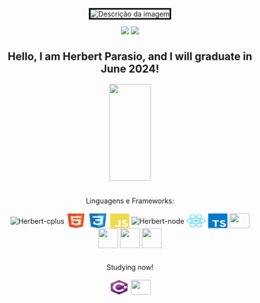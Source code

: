 
<div align="center">

<img src="https://i.postimg.cc/1zDCh0qD/main-Picture.png" alt="Descrição da imagem" style="border: 3px solid black;">

  <a href = "mailto:herbert.parasio@gmail.com"><img src="https://img.shields.io/badge/-Gmail-%23333?style=for-the-badge&logo=gmail&logoColor=white" target="_blank"></a>
  <a href="https://www.linkedin.com/in/herbert-cunha/" target="_blank"><img src="https://img.shields.io/badge/-LinkedIn-%230077B5?style=for-the-badge&logo=linkedin&logoColor=white" target="_blank"></a> 

## Hello, I am Herbert Parasio, and I will graduate in June 2024!

</div>


<div align="center">  
  <img width="41%" height="195px" src="https://github-readme-stats.vercel.app/api/top-langs/?username=Herbertph&layout=compact&hide_border=false&title_color=000&text_color=000&bg_color=888888" />
</div>

##

<div style="display: inline_block" align="center">Linguagens e Frameworks:
<br><br>
  
  <img align="center" alt="Herbert-cplus" height="30" width="40" src="https://cdn.jsdelivr.net/gh/devicons/devicon/icons/cplusplus/cplusplus-original.svg">
  <img align="center" alt=""Herbert-HTML" height="30" width="40" src="https://raw.githubusercontent.com/devicons/devicon/master/icons/html5/html5-original.svg">
  <img align="center" alt=""Herbert-CSS" height="30" width="40" src="https://raw.githubusercontent.com/devicons/devicon/master/icons/css3/css3-original.svg">
  <img align="center" alt="Herbert-Js" height="30" width="40" src="https://raw.githubusercontent.com/devicons/devicon/master/icons/javascript/javascript-plain.svg">
  <img align="center" alt="Herbert-node" height="30" width="40" src="https://cdn.jsdelivr.net/gh/devicons/devicon/icons/nodejs/nodejs-original.svg">
  <img align="center" alt=""Herbert-React" height="30" width="40" src="https://raw.githubusercontent.com/devicons/devicon/master/icons/react/react-original.svg">
  <img align="center" alt=""Herbert-Ts" height="30" width="40" src="https://raw.githubusercontent.com/devicons/devicon/master/icons/typescript/typescript-plain.svg">
  <img align="center" alt=""Herbert-Angular" height="30" width="40" src="https://cdn.jsdelivr.net/gh/devicons/devicon/icons/angularjs/angularjs-original.svg">
  <img align="center" alt=""Herbert-sql" height="40" width="40" src="https://cdn.jsdelivr.net/gh/devicons/devicon/icons/microsoftsqlserver/microsoftsqlserver-plain-wordmark.svg">
  <img align="center" alt=""Herbert-mongo" height="40" width="40" src="https://cdn.jsdelivr.net/gh/devicons/devicon/icons/mongodb/mongodb-original-wordmark.svg">
  <img align="center" alt=""Herbert-git" height="40" width="40" src="https://cdn.jsdelivr.net/gh/devicons/devicon/icons/git/git-original.svg">
 
</div>

  ##

<div style="display: inline_block" align="center">Studying now!
<br><br> 
  <img align="center" alt=""Herbert-Csharp" height="30" width="40" src="https://raw.githubusercontent.com/devicons/devicon/master/icons/csharp/csharp-original.svg">
  <img align="center" alt=""Herbert-Java" height="30" width="40" src="https://cdn.jsdelivr.net/gh/devicons/devicon/icons/java/java-original.svg">

</div>



<!--[![Ashutosh's github activity graph](https://github-readme-activity-graph.vercel.app/graph?username=Herbertph&bg_color=000000&color=15e5a6&line=07e9a5&point=0a855c&area=true&hide_border=true)](https://github.com/ashutosh00710/github-readme-activity-graph)-->



